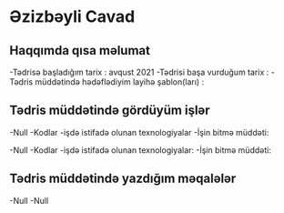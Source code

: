 # Əzizbəyli Cavad


## Haqqımda qısa məlumat
-Tədrisə başladığım tarix :  avqust 2021
-Tədrisi başa vurduğum tarix : 
-Tədris müddətində hədəflədiyim layihə şablon(ları) :


## Tədris müddətində gördüyüm işlər
 -Null
   -Kodlar
   -işdə istifadə olunan texnologiyalar
   -İşin bitmə müddəti: 

 -Null
   -Kodlar
   -işdə istifadə olunan texnologiyalar:
   -İşin bitmə müddəti:


## Tədris müddətində yazdığım məqalələr
-Null
-Null
